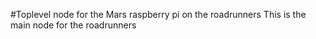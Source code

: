 #Toplevel node for the Mars raspberry pi on the roadrunners
This is the main node for the roadrunners
